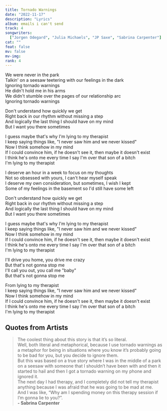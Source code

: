 ```yaml
---
title: Tornado Warnings
date: "2022-11-17"
description: "Lyrics"
album: emails i can't send
track: 4
songwriters:
  ["Jorgen Odegard", "Julia Michaels", "JP Saxe", "Sabrina Carpenter"]
cat: ""
feat: false
mv: false
mv-img:
rank: 4
---
```


<p className="verse-one">
We were never in the park <br />
Talkin' on a seesaw teetering with our feelings in the dark <br />
Ignoring tornado warnings <br />
He didn't hold me in his arms <br />
We didn't stumble over the pages of our relationship arc <br />
Ignoring tornado warnings <br />
</p>
<p className="pre-chorus">
Don't understand how quickly we get <br />
Right back in our rhythm without missing a step<br />
And logically the last thing I should have on my mind <br />
But I want you there sometimes <br />
</p>
<p className="chorus">
I guess maybe that's why I'm lying to my therapist <br />
I keep saying things like, "I never saw him and we never kissed" <br />
Now I think somehow in my mind <br />
If I could convince him, if he doesn't see it, then maybe it doesn't exist <br />
I think he's onto me every time I say I'm over that son of a bitch <br />
I'm lying to my therapist <br />
</p>
<p className="verse-two">
I deserve an hour in a week to focus on my thoughts <br />
Not so obsessed with yours, I can't hear myself speak <br />
I deserve my own consideration, but sometimes, I wish I kept <br />
Some of my feelings in the basement so I'd still have some left <br />
</p>
<p className="pre-chorus">
Don't understand how quickly we get <br />
Right back in our rhythm without missing a step<br />
And logically the last thing I should have on my mind <br />
But I want you there sometimes <br />
</p>
<p className="chorus">
I guess maybe that's why I'm lying to my therapist <br />
I keep saying things like, "I never saw him and we never kissed" <br />
Now I think somehow in my mind <br />
If I could convince him, if he doesn't see it, then maybe it doesn't exist <br />
I think he's onto me every time I say I'm over that son of a bitch <br />
I'm lying to my therapist <br />
</p>
<p className="bridge">
I'll drive you home, you drive me crazy <br />
But that's not gonna stop me <br />
I'll call you out, you call me "baby" <br />
But that's not gonna stop me <br />
</p>
<p className="chorus">
From lying to my therapist <br />
I keep saying things like, "I never saw him and we never kissed" <br />
Now I think somehow in my mind <br />
If I could convince him, if he doesn't see it, then maybe it doesn't exist <br />
I think he's onto me every time I say I'm over that son of a bitch <br />
I'm lying to my therapist <br />
</p>

## Quotes from Artists

<blockquote>
The coolest thing about this story is that it’s so literal.  <br />
Well, both literal and metaphorical, because I use tornado warnings as a metaphor for being in situations where you know it’s probably going to be bad for you, but you decide to ignore them. <br />
But this was based on a true story where I was in the middle of a park on a seesaw with someone that I shouldn’t have been with and then it started to hail and then I got a tornado warning on my phone and ignored it.<br />
 The next day I had therapy, and I completely did not tell my therapist anything because I was afraid that he was going to be mad at me.
 <br />
And I was like, “Why am I spending money on this therapy session if I’m gonna lie to you?”.
<br />
<b>- Sabrina Carpenter</b>
</blockquote>
